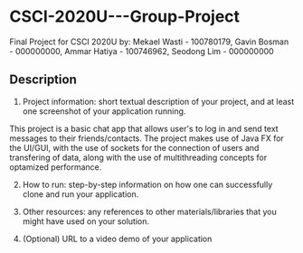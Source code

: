 # CSCI-2020U---Group-Project

Final Project for CSCI 2020U by: Mekael Wasti - 100780179, Gavin Bosman - 000000000, Ammar Hatiya - 100746962, Seodong Lim - 000000000

## Description


1. Project  information:  short  textual  description  of  your  project,  and  at  least  one 
screenshot of your application running. 

This project is a basic chat app that allows user's to log in and send text messages to their friends/contacts.
The project makes use of Java FX for the UI/GUI, with the use of sockets for the connection of users and transfering 
of data, along with the use of multithreading concepts for optamized performance. 




2. How to run: step-by-step  information on how one can successfully clone and run 
your application. 


3. Other  resources:  any  references  to  other  materials/libraries  that  you  might  have 
used on your solution. 


4. (Optional) URL to a video demo of your application 
